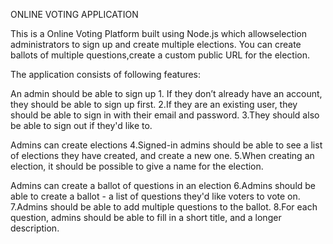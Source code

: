 ONLINE VOTING APPLICATION

This is a Online Voting Platform built using Node.js which allowselection administrators to sign up and create multiple elections. You can create ballots of multiple questions,create a custom public URL for the election.

The application consists of following features:

An admin should be able to sign up
    1. If they don’t already have an account, they should be able to sign up first.
    2.If they are an existing user, they should be able to sign in with their email and password.
    3.They should also be able to sign out if they'd like to.

Admins can create elections
    4.Signed-in admins should be able to see a list of elections they have created, and create a new one.
    5.When creating an election, it should be possible to give a name for the election.

Admins can create a ballot of questions in an election
    6.Admins should be able to create a ballot - a list of questions they'd like voters to vote on.
    7.Admins should be able to add multiple questions to the ballot.
    8.For each question, admins should be able to fill in a short title, and a longer description.
